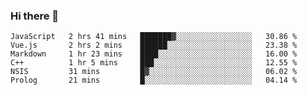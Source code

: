 ### Hi there 👋

<!--
**hjklink/hjklink** is a ✨ _special_ ✨ repository because its `README.md` (this file) appears on your GitHub profile.

Here are some ideas to get you started:

- 🔭 I’m currently working on ...
- 🌱 I’m currently learning ...
- 👯 I’m looking to collaborate on ...
- 🤔 I’m looking for help with ...
- 💬 Ask me about ...
- 📫 How to reach me: ...
- 😄 Pronouns: ...
- ⚡ Fun fact: ...
-->


<!--START_SECTION:waka-->

```text
JavaScript   2 hrs 41 mins   ███████▓░░░░░░░░░░░░░░░░░   30.86 %
Vue.js       2 hrs 2 mins    ██████░░░░░░░░░░░░░░░░░░░   23.38 %
Markdown     1 hr 23 mins    ████░░░░░░░░░░░░░░░░░░░░░   16.00 %
C++          1 hr 5 mins     ███░░░░░░░░░░░░░░░░░░░░░░   12.55 %
NSIS         31 mins         █▓░░░░░░░░░░░░░░░░░░░░░░░   06.02 %
Prolog       21 mins         █░░░░░░░░░░░░░░░░░░░░░░░░   04.14 %
```

<!--END_SECTION:waka-->
